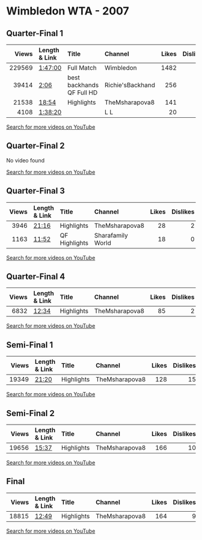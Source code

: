 
# Wimbledon WTA - 2007
    
## Quarter-Final 1
|   Views | Length & Link                                          | Title                         | Channel          |   Likes |   Dislikes |
|--------:|:-------------------------------------------------------|:------------------------------|:-----------------|--------:|-----------:|
|  229569 | [1:47:00](https://www.youtube.com/watch?v=2Ny-8rqeRhI) | Full Match                    | Wimbledon        |    1482 |         79 |
|   39414 | [2:06](https://www.youtube.com/watch?v=CKRFq6ogFlw)    | best backhands     QF Full HD | Richie'sBackhand |     256 |         16 |
|   21538 | [18:54](https://www.youtube.com/watch?v=F3T_LK6d6vg)   | Highlights                    | TheMsharapova8   |     141 |         20 |
|    4108 | [1:38:20](https://www.youtube.com/watch?v=t2efIGb4zf0) |                               | L L              |      20 |          1 |

[Search for more videos on YouTube](https://www.youtube.com/results?search_query=%22wimbledon%22+%22Henin%22+%22Williams%22+%222007%22+%22highlights%22)     

## Quarter-Final 2
No video found

[Search for more videos on YouTube](https://www.youtube.com/results?search_query=%22wimbledon%22+%22Bartoli%22+%22Krajicek%22+%222007%22+%22highlights%22)     

## Quarter-Final 3
|   Views | Length & Link                                        | Title         | Channel           |   Likes |   Dislikes |
|--------:|:-----------------------------------------------------|:--------------|:------------------|--------:|-----------:|
|    3946 | [21:16](https://www.youtube.com/watch?v=bp4LBpNqSKc) | Highlights    | TheMsharapova8    |      28 |          2 |
|    1163 | [11:52](https://www.youtube.com/watch?v=_NCdsuo11v0) | QF Highlights | Sharafamily World |      18 |          0 |

[Search for more videos on YouTube](https://www.youtube.com/results?search_query=%22wimbledon%22+%22Ivanovic%22+%22Vaidisova%22+%222007%22+%22highlights%22)     

## Quarter-Final 4
|   Views | Length & Link                                        | Title      | Channel        |   Likes |   Dislikes |
|--------:|:-----------------------------------------------------|:-----------|:---------------|--------:|-----------:|
|    6832 | [12:34](https://www.youtube.com/watch?v=FWhb3HtYEA8) | Highlights | TheMsharapova8 |      85 |          2 |

[Search for more videos on YouTube](https://www.youtube.com/results?search_query=%22wimbledon%22+%22Williams%22+%22Kuznetsova%22+%222007%22+%22highlights%22)     

## Semi-Final 1
|   Views | Length & Link                                        | Title      | Channel        |   Likes |   Dislikes |
|--------:|:-----------------------------------------------------|:-----------|:---------------|--------:|-----------:|
|   19349 | [21:20](https://www.youtube.com/watch?v=v4Mk-l-alGI) | Highlights | TheMsharapova8 |     128 |         15 |

[Search for more videos on YouTube](https://www.youtube.com/results?search_query=%22wimbledon%22+%22Bartoli%22+%22Henin%22+%222007%22+%22highlights%22)     

## Semi-Final 2
|   Views | Length & Link                                        | Title      | Channel        |   Likes |   Dislikes |
|--------:|:-----------------------------------------------------|:-----------|:---------------|--------:|-----------:|
|   19656 | [15:37](https://www.youtube.com/watch?v=FWM0HcnGxvY) | Highlights | TheMsharapova8 |     166 |         10 |

[Search for more videos on YouTube](https://www.youtube.com/results?search_query=%22wimbledon%22+%22Williams%22+%22Ivanovic%22+%222007%22+%22highlights%22)     

## Final
|   Views | Length & Link                                        | Title      | Channel        |   Likes |   Dislikes |
|--------:|:-----------------------------------------------------|:-----------|:---------------|--------:|-----------:|
|   18815 | [12:49](https://www.youtube.com/watch?v=aJaJNsjM9I4) | Highlights | TheMsharapova8 |     164 |          9 |

[Search for more videos on YouTube](https://www.youtube.com/results?search_query=%22wimbledon%22+%22Williams%22+%22Bartoli%22+%222007%22+%22highlights%22)     

